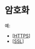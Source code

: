 # 암호화

예:
- [[HTTPS]]
- [[SSL]]



[//begin]: # "Autogenerated link references for markdown compatibility"
[HTTPS]: HTTPS "HTTPS"
[SSL]: SSL "SSL (Secure Sockets Layer)"
[//end]: # "Autogenerated link references"